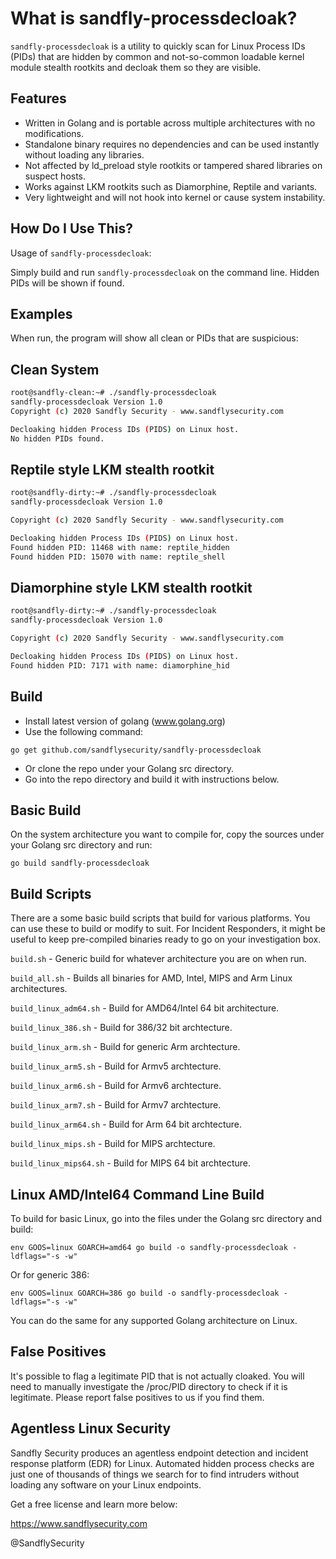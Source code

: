 # What is sandfly-processdecloak?

`sandfly-processdecloak` is a utility to quickly scan for Linux Process IDs (PIDs) that
are hidden by common and not-so-common loadable kernel module stealth rootkits and decloak them so
they are visible.

## Features

* Written in Golang and is portable across multiple architectures with no modifications.
* Standalone binary requires no dependencies and can be used instantly without loading any libraries.
* Not affected by ld_preload style rootkits or tampered shared libraries on suspect hosts.
* Works against LKM rootkits such as Diamorphine, Reptile and variants.
* Very lightweight and will not hook into kernel or cause system instability.

## How Do I Use This?

Usage of `sandfly-processdecloak`:

Simply build and run `sandfly-processdecloak` on the command line. Hidden PIDs will be shown if
found.

## Examples

When run, the program will show all clean or PIDs that are suspicious:

## Clean System

```bash
root@sandfly-clean:~# ./sandfly-processdecloak
sandfly-processdecloak Version 1.0
Copyright (c) 2020 Sandfly Security - www.sandflysecurity.com

Decloaking hidden Process IDs (PIDS) on Linux host.
No hidden PIDs found.
```

## Reptile style LKM stealth rootkit

```bash
root@sandfly-dirty:~# ./sandfly-processdecloak 
sandfly-processdecloak Version 1.0

Copyright (c) 2020 Sandfly Security - www.sandflysecurity.com

Decloaking hidden Process IDs (PIDS) on Linux host.
Found hidden PID: 11468 with name: reptile_hidden
Found hidden PID: 15070 with name: reptile_shell
```

## Diamorphine style LKM stealth rootkit

```bash
root@sandfly-dirty:~# ./sandfly-processdecloak
sandfly-processdecloak Version 1.0

Copyright (c) 2020 Sandfly Security - www.sandflysecurity.com

Decloaking hidden Process IDs (PIDS) on Linux host.
Found hidden PID: 7171 with name: diamorphine_hid
```

## Build

* Install latest version of golang (www.golang.org)
* Use the following command:

`go get github.com/sandflysecurity/sandfly-processdecloak`

* Or clone the repo under your Golang src directory.
* Go into the repo directory and build it with instructions below.

## Basic Build

On the system architecture you want to compile for, copy the sources under your Golang src directory and run:

`go build sandfly-processdecloak`

## Build Scripts

There are a some basic build scripts that build for various platforms. You can use these to build or
modify to suit. For Incident Responders, it might be useful to keep pre-compiled binaries ready to
go on your investigation box.

`build.sh` - Generic build for whatever architecture you are on when run.

`build_all.sh` - Builds all binaries for AMD, Intel, MIPS and Arm Linux architectures.

`build_linux_adm64.sh` - Build for AMD64/Intel 64 bit architecture.

`build_linux_386.sh` - Build for 386/32 bit archtecture.

`build_linux_arm.sh` - Build for generic Arm archtecture.

`build_linux_arm5.sh` - Build for Armv5 archtecture.

`build_linux_arm6.sh` - Build for Armv6 archtecture.

`build_linux_arm7.sh` - Build for Armv7 archtecture.

`build_linux_arm64.sh` - Build for Arm 64 bit archtecture.

`build_linux_mips.sh` - Build for MIPS archtecture.

`build_linux_mips64.sh` - Build for MIPS 64 bit archtecture.

## Linux AMD/Intel64 Command Line Build

To build for basic Linux, go into the files under the Golang src directory and build:

`env GOOS=linux GOARCH=amd64 go build -o sandfly-processdecloak -ldflags="-s -w"`

Or for generic 386:

`env GOOS=linux GOARCH=386 go build -o sandfly-processdecloak -ldflags="-s -w"`

You can do the same for any supported Golang architecture on Linux. 

## False Positives

It's possible to flag a legitimate PID that is not actually cloaked. You will need to manually
investigate the /proc/PID directory to check if it is legitimate. Please report false positives to
us if you find them.

## Agentless Linux Security

Sandfly Security produces an agentless endpoint detection and incident response platform (EDR) for
Linux. Automated hidden process checks are just one of thousands of things we search for to find
intruders without loading any software on your Linux endpoints.

Get a free license and learn more below:

<https://www.sandflysecurity.com>

@SandflySecurity
